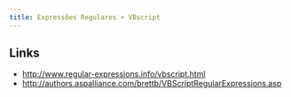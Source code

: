 ```yaml
---
title: Expressões Regulares + VBscript
---
```


## Links

* http://www.regular-expressions.info/vbscript.html
* http://authors.aspalliance.com/brettb/VBScriptRegularExpressions.asp

